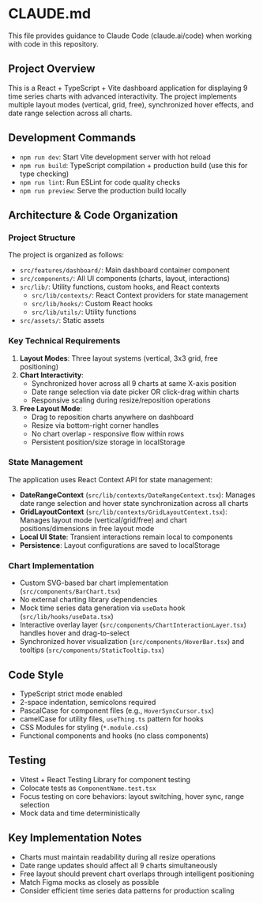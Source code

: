 # CLAUDE.md

This file provides guidance to Claude Code (claude.ai/code) when working with code in this repository.

## Project Overview

This is a React + TypeScript + Vite dashboard application for displaying 9 time series charts with advanced interactivity. The project implements multiple layout modes (vertical, grid, free), synchronized hover effects, and date range selection across all charts.

## Development Commands

- `npm run dev`: Start Vite development server with hot reload
- `npm run build`: TypeScript compilation + production build (use this for type checking)  
- `npm run lint`: Run ESLint for code quality checks
- `npm run preview`: Serve the production build locally

## Architecture & Code Organization

### Project Structure
The project is organized as follows:
- `src/features/dashboard/`: Main dashboard container component
- `src/components/`: All UI components (charts, layout, interactions)
- `src/lib/`: Utility functions, custom hooks, and React contexts
  - `src/lib/contexts/`: React Context providers for state management
  - `src/lib/hooks/`: Custom React hooks
  - `src/lib/utils/`: Utility functions
- `src/assets/`: Static assets

### Key Technical Requirements
1. **Layout Modes**: Three layout systems (vertical, 3x3 grid, free positioning)
2. **Chart Interactivity**: 
   - Synchronized hover across all 9 charts at same X-axis position
   - Date range selection via date picker OR click-drag within charts
   - Responsive scaling during resize/reposition operations
3. **Free Layout Mode**:
   - Drag to reposition charts anywhere on dashboard
   - Resize via bottom-right corner handles
   - No chart overlap - responsive flow within rows
   - Persistent position/size storage in localStorage

### State Management
The application uses React Context API for state management:
- **DateRangeContext** (`src/lib/contexts/DateRangeContext.tsx`): Manages date range selection and hover state synchronization across all charts
- **GridLayoutContext** (`src/lib/contexts/GridLayoutContext.tsx`): Manages layout mode (vertical/grid/free) and chart positions/dimensions in free layout mode
- **Local UI State**: Transient interactions remain local to components
- **Persistence**: Layout configurations are saved to localStorage

### Chart Implementation
- Custom SVG-based bar chart implementation (`src/components/BarChart.tsx`)
- No external charting library dependencies
- Mock time series data generation via `useData` hook (`src/lib/hooks/useData.tsx`)
- Interactive overlay layer (`src/components/ChartInteractionLayer.tsx`) handles hover and drag-to-select
- Synchronized hover visualization (`src/components/HoverBar.tsx`) and tooltips (`src/components/StaticTooltip.tsx`)

## Code Style

- TypeScript strict mode enabled
- 2-space indentation, semicolons required
- PascalCase for component files (e.g., `HoverSyncCursor.tsx`)
- camelCase for utility files, `useThing.ts` pattern for hooks
- CSS Modules for styling (`*.module.css`)
- Functional components and hooks (no class components)

## Testing

- Vitest + React Testing Library for component testing
- Colocate tests as `ComponentName.test.tsx`
- Focus testing on core behaviors: layout switching, hover sync, range selection
- Mock data and time deterministically

## Key Implementation Notes

- Charts must maintain readability during all resize operations  
- Date range updates should affect all 9 charts simultaneously
- Free layout should prevent chart overlaps through intelligent positioning
- Match Figma mocks as closely as possible
- Consider efficient time series data patterns for production scaling